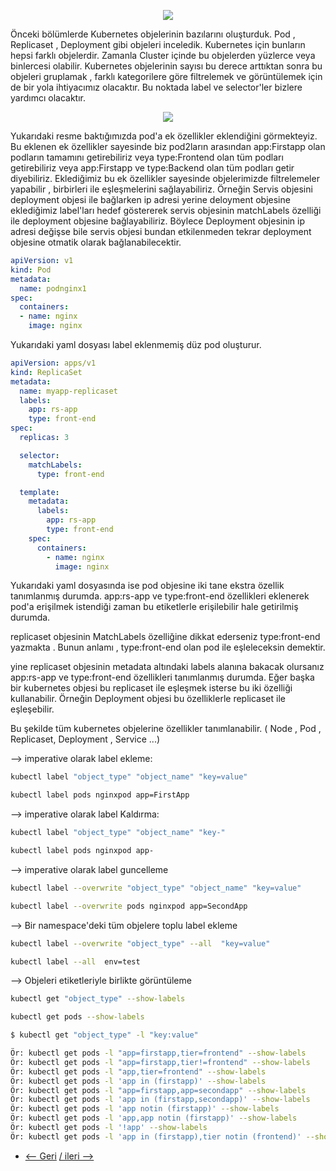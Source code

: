 
<p align="center">
  <img src="https://user-images.githubusercontent.com/38957716/136307241-a23d74b2-28b7-4007-bb5a-adc65d82801d.png"/>
</p>

Önceki bölümlerde Kubernetes objelerinin bazılarını oluşturduk. Pod , Replicaset , Deployment gibi objeleri inceledik. Kubernetes için bunların hepsi farklı objelerdir. Zamanla Cluster içinde bu objelerden yüzlerce veya binlercesi olabilir. Kubernetes objelerinin sayısı bu derece arttıktan sonra bu objeleri gruplamak , farklı kategorilere göre filtrelemek ve görüntülemek için de bir yola ihtiyacımız olacaktır. Bu noktada  label ve selector'ler bizlere yardımcı olacaktır. 

<p align="center">
  <img src="https://user-images.githubusercontent.com/38957716/136307311-3498f0aa-498a-4eca-8cfe-32f8097924d3.png"/>
</p>

Yukarıdaki resme baktığımızda pod'a ek özellikler eklendiğini görmekteyiz. Bu eklenen ek özellikler sayesinde biz pod2ların arasından app:Firstapp olan podların tamamını getirebiliriz veya type:Frontend olan tüm podları getirebiliriz veya app:Firstapp ve type:Backend olan tüm podları getir diyebiliriz. Eklediğimiz bu ek özellikler sayesinde objelerimizde filtrelemeler yapabilir , birbirleri ile eşleşmelerini sağlayabiliriz. 
Örneğin Servis objesini deployment objesi ile bağlarken ip adresi yerine deloyment objesine eklediğimiz label'ları hedef göstererek servis objesinin matchLabels özelliği ile deployment objesine bağlayabiliriz. Böylece Deployment objesinin ip adresi değişse bile servis objesi bundan etkilenmeden tekrar deployment objesine otmatik olarak bağlanabilecektir. 


```yaml
apiVersion: v1
kind: Pod
metadata:
  name: podnginx1
spec:
  containers:
  - name: nginx
    image: nginx

```
Yukarıdaki yaml dosyası label eklenmemiş düz pod oluşturur.
```yaml
apiVersion: apps/v1
kind: ReplicaSet
metadata:
  name: myapp-replicaset
  labels:
    app: rs-app
    type: front-end
spec:
  replicas: 3

  selector:
    matchLabels:
      type: front-end

  template:
    metadata:
      labels:
        app: rs-app
        type: front-end
    spec:
      containers:
        - name: nginx
          image: nginx

```
Yukarıdaki yaml dosyasında ise pod objesine iki tane ekstra özellik tanımlanmış durumda. app:rs-app ve type:front-end özellikleri eklenerek pod'a erişilmek istendiği zaman bu etiketlerle erişilebilir hale getirilmiş durumda. 

replicaset objesinin MatchLabels özelliğine dikkat ederseniz type:front-end yazmakta . Bunun anlamı , type:front-end olan pod ile eşleleceksin demektir.

yine replicaset objesinin metadata altındaki  labels alanına bakacak olursanız app:rs-app ve type:front-end özellikleri tanımlanmış durumda. Eğer başka bir kubernetes objesi bu replicaset ile eşleşmek isterse bu iki özelliği kullanabilir. Örneğin Deployment objesi bu özelliklerle replicaset ile eşleşebilir. 

Bu şekilde tüm kubernetes objelerine özellikler tanımlanabilir. ( Node , Pod , Replicaset, Deployment , Service ...)

--> imperative olarak label ekleme: 

```bash
kubectl label "object_type" "object_name" "key=value"
```
```bash
kubectl label pods nginxpod app=FirstApp
```
--> imperative olarak label Kaldırma:

```bash
kubectl label "object_type" "object_name" "key-"
```
```bash
kubectl label pods nginxpod app-
```
--> imperative olarak label guncelleme
```bash
kubectl label --overwrite "object_type" "object_name" "key=value"
```
```bash
kubectl label --overwrite pods nginxpod app=SecondApp
```

--> Bir namespace'deki tüm objelere toplu label ekleme
```bash
kubectl label --overwrite "object_type" --all  "key=value"
```
```bash
kubectl label --all  env=test
```

--> Objeleri etiketleriyle birlikte görüntüleme
```bash
kubectl get "object_type" --show-labels
```
```bash
kubectl get pods --show-labels
```


```bash
$ kubectl get "object_type" -l "key:value"

Ör: kubectl get pods -l "app=firstapp,tier=frontend" --show-labels
Ör: kubectl get pods -l "app=firstapp,tier!=frontend" --show-labels
Ör: kubectl get pods -l "app,tier=frontend" --show-labels
Ör: kubectl get pods -l 'app in (firstapp)' --show-labels
Ör: kubectl get pods -l "app=firstapp,app=secondapp" --show-labels
Ör: kubectl get pods -l 'app in (firstapp,secondapp)' --show-labels
Ör: kubectl get pods -l 'app notin (firstapp)' --show-labels
Ör: kubectl get pods -l 'app,app notin (firstapp)' --show-labels
Ör: kubectl get pods -l '!app' --show-labels
Ör: kubectl get pods -l 'app in (firstapp),tier notin (frontend)' --show-labels
```


* [<-- Geri](https://github.com/enespekdas/kubernetes/tree/master/Deployment) [/ ileri -->  ](https://github.com/enespekdas/kubernetes/tree/master/Namespace) 
